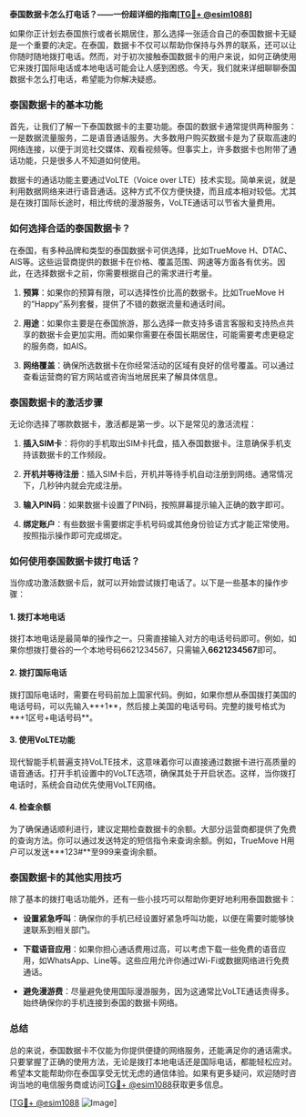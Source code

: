 **泰国数据卡怎么打电话？——一份超详细的指南[[TG💪+ @esim1088](https://t.me/s/esim1088)]**

如果你正计划去泰国旅行或者长期居住，那么选择一张适合自己的泰国数据卡无疑是一个重要的决定。在泰国，数据卡不仅可以帮助你保持与外界的联系，还可以让你随时随地拨打电话。然而，对于初次接触泰国数据卡的用户来说，如何正确使用它来拨打国际电话或本地电话可能会让人感到困惑。今天，我们就来详细聊聊泰国数据卡怎么打电话，希望能为你解决疑惑。

### 泰国数据卡的基本功能

首先，让我们了解一下泰国数据卡的主要功能。泰国的数据卡通常提供两种服务：一是数据流量服务，二是语音通话服务。大多数用户购买数据卡是为了获取高速的网络连接，以便于浏览社交媒体、观看视频等。但事实上，许多数据卡也附带了通话功能，只是很多人不知道如何使用。

数据卡的通话功能主要通过VoLTE（Voice over LTE）技术实现。简单来说，就是利用数据网络来进行语音通话。这种方式不仅方便快捷，而且成本相对较低。尤其是在拨打国际长途时，相比传统的漫游服务，VoLTE通话可以节省大量费用。

### 如何选择合适的泰国数据卡？

在泰国，有多种品牌和类型的泰国数据卡可供选择，比如TrueMove H、DTAC、AIS等。这些运营商提供的数据卡在价格、覆盖范围、网速等方面各有优劣。因此，在选择数据卡之前，你需要根据自己的需求进行考量。

1. **预算**：如果你的预算有限，可以选择性价比高的数据卡。比如TrueMove H的“Happy”系列套餐，提供了不错的数据流量和通话时间。
   
2. **用途**：如果你主要是在泰国旅游，那么选择一款支持多语言客服和支持热点共享的数据卡会更加实用。而如果你需要在泰国长期居住，可能需要考虑更稳定的服务商，如AIS。

3. **网络覆盖**：确保所选数据卡在你经常活动的区域有良好的信号覆盖。可以通过查看运营商的官方网站或咨询当地居民来了解具体信息。

### 泰国数据卡的激活步骤

无论你选择了哪款数据卡，激活都是第一步。以下是常见的激活流程：

1. **插入SIM卡**：将你的手机取出SIM卡托盘，插入泰国数据卡。注意确保手机支持该数据卡的工作频段。

2. **开机并等待注册**：插入SIM卡后，开机并等待手机自动注册到网络。通常情况下，几秒钟内就会完成注册。

3. **输入PIN码**：如果数据卡设置了PIN码，按照屏幕提示输入正确的数字即可。

4. **绑定账户**：有些数据卡需要绑定手机号码或其他身份验证方式才能正常使用。按照指示操作即可完成绑定。

### 如何使用泰国数据卡拨打电话？

当你成功激活数据卡后，就可以开始尝试拨打电话了。以下是一些基本的操作步骤：

#### 1. 拨打本地电话
拨打本地电话是最简单的操作之一。只需直接输入对方的电话号码即可。例如，如果你想拨打曼谷的一个本地号码6621234567，只需输入**6621234567**即可。

#### 2. 拨打国际电话
拨打国际电话时，需要在号码前加上国家代码。例如，如果你想从泰国拨打美国的电话号码，可以先输入**+1**，然后接上美国的电话号码。完整的拨号格式为**+1区号+电话号码**。

#### 3. 使用VoLTE功能
现代智能手机普遍支持VoLTE技术，这意味着你可以直接通过数据卡进行高质量的语音通话。打开手机设置中的VoLTE选项，确保其处于开启状态。这样，当你拨打电话时，系统会自动优先使用VoLTE网络。

#### 4. 检查余额
为了确保通话顺利进行，建议定期检查数据卡的余额。大部分运营商都提供了免费的查询方法。你可以通过发送特定的短信指令来查询余额。例如，TrueMove H用户可以发送***123#**至999来查询余额。

### 泰国数据卡的其他实用技巧

除了基本的拨打电话功能外，还有一些小技巧可以帮助你更好地利用泰国数据卡：

- **设置紧急呼叫**：确保你的手机已经设置好紧急呼叫功能，以便在需要时能够快速联系到相关部门。

- **下载语音应用**：如果你担心通话费用过高，可以考虑下载一些免费的语音应用，如WhatsApp、Line等。这些应用允许你通过Wi-Fi或数据网络进行免费通话。

- **避免漫游费**：尽量避免使用国际漫游服务，因为这通常比VoLTE通话贵得多。始终确保你的手机连接到泰国的数据卡网络。

### 总结

总的来说，泰国数据卡不仅能为你提供便捷的网络服务，还能满足你的通话需求。只要掌握了正确的使用方法，无论是拨打本地电话还是国际电话，都能轻松应对。希望本文能帮助你在泰国享受无忧无虑的通信体验。如果有更多疑问，欢迎随时咨询当地的电信服务商或访问[TG💪+ @esim1088](https://t.me/s/esim1088)获取更多信息。

[[TG💪+ @esim1088](https://t.me/s/esim1088) ![Image](https://i.postimg.cc/4NQfJmqS/Snipaste-2025-05-13-00-14-12.png)]